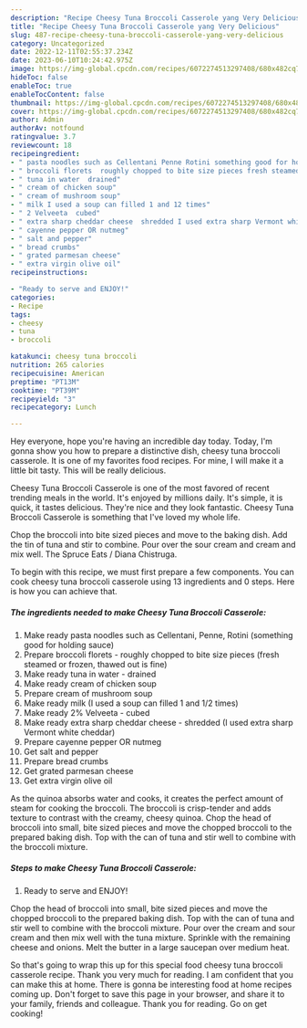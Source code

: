 ```yaml
---
description: "Recipe Cheesy Tuna Broccoli Casserole yang Very Delicious"
title: "Recipe Cheesy Tuna Broccoli Casserole yang Very Delicious"
slug: 487-recipe-cheesy-tuna-broccoli-casserole-yang-very-delicious
category: Uncategorized
date: 2022-12-11T02:55:37.234Z
date: 2023-06-10T10:24:42.975Z
image: https://img-global.cpcdn.com/recipes/6072274513297408/680x482cq70/cheesy-tuna-broccoli-casserole-recipe-main-photo.jpg
hideToc: false
enableToc: true
enableTocContent: false
thumbnail: https://img-global.cpcdn.com/recipes/6072274513297408/680x482cq70/cheesy-tuna-broccoli-casserole-recipe-main-photo.jpg
cover: https://img-global.cpcdn.com/recipes/6072274513297408/680x482cq70/cheesy-tuna-broccoli-casserole-recipe-main-photo.jpg
author: Admin
authorAv: notfound
ratingvalue: 3.7
reviewcount: 18
recipeingredient:
- " pasta noodles such as Cellentani Penne Rotini something good for holding sauce"
- " broccoli florets  roughly chopped to bite size pieces fresh steamed or frozen thawed out is fine"
- " tuna in water  drained"
- " cream of chicken soup"
- " cream of mushroom soup"
- " milk I used a soup can filled 1 and 12 times"
- " 2 Velveeta  cubed"
- " extra sharp cheddar cheese  shredded I used extra sharp Vermont white cheddar"
- " cayenne pepper OR nutmeg"
- " salt and pepper"
- " bread crumbs"
- " grated parmesan cheese"
- " extra virgin olive oil"
recipeinstructions:

- "Ready to serve and ENJOY!"
categories:
- Recipe
tags:
- cheesy
- tuna
- broccoli

katakunci: cheesy tuna broccoli 
nutrition: 265 calories
recipecuisine: American
preptime: "PT13M"
cooktime: "PT39M"
recipeyield: "3"
recipecategory: Lunch

---
```



Hey everyone, hope you're having an incredible day today. Today, I'm gonna show you how to prepare a distinctive dish, cheesy tuna broccoli casserole. It is one of my favorites food recipes. For mine, I will make it a little bit tasty. This will be really delicious.

Cheesy Tuna Broccoli Casserole is one of the most favored of recent trending meals in the world. It's enjoyed by millions daily. It's simple, it is quick, it tastes delicious. They're nice and they look fantastic. Cheesy Tuna Broccoli Casserole is something that I've loved my whole life.

Chop the broccoli into bite sized pieces and move to the baking dish. Add the tin of tuna and stir to combine. Pour over the sour cream and cream and mix well. The Spruce Eats / Diana Chistruga.


To begin with this recipe, we must first prepare a few components. You can cook cheesy tuna broccoli casserole using 13 ingredients and 0 steps. Here is how you can achieve that.

<!--inarticleads1-->

##### The ingredients needed to make Cheesy Tuna Broccoli Casserole:

1. Make ready  pasta noodles such as Cellentani, Penne, Rotini (something good for holding sauce)
1. Prepare  broccoli florets - roughly chopped to bite size pieces (fresh steamed or frozen, thawed out is fine)
1. Make ready  tuna in water - drained
1. Make ready  cream of chicken soup
1. Prepare  cream of mushroom soup
1. Make ready  milk (I used a soup can filled 1 and 1/2 times)
1. Make ready  2% Velveeta - cubed
1. Make ready  extra sharp cheddar cheese - shredded (I used extra sharp Vermont white cheddar)
1. Prepare  cayenne pepper OR nutmeg
1. Get  salt and pepper
1. Prepare  bread crumbs
1. Get  grated parmesan cheese
1. Get  extra virgin olive oil


As the quinoa absorbs water and cooks, it creates the perfect amount of steam for cooking the broccoli. The broccoli is crisp-tender and adds texture to contrast with the creamy, cheesy quinoa. Chop the head of broccoli into small, bite sized pieces and move the chopped broccoli to the prepared baking dish. Top with the can of tuna and stir well to combine with the broccoli mixture. 

<!--inarticleads2-->

##### Steps to make Cheesy Tuna Broccoli Casserole:


1. Ready to serve and ENJOY!

Chop the head of broccoli into small, bite sized pieces and move the chopped broccoli to the prepared baking dish. Top with the can of tuna and stir well to combine with the broccoli mixture. Pour over the cream and sour cream and then mix well with the tuna mixture. Sprinkle with the remaining cheese and onions. Melt the butter in a large saucepan over medium heat. 

So that's going to wrap this up for this special food cheesy tuna broccoli casserole recipe. Thank you very much for reading. I am confident that you can make this at home. There is gonna be interesting food at home recipes coming up. Don't forget to save this page in your browser, and share it to your family, friends and colleague. Thank you for reading. Go on get cooking!
